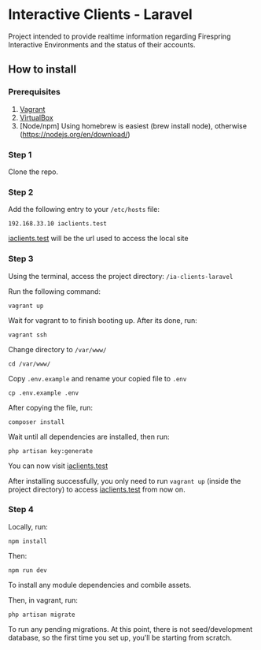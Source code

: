 # Interactive Clients - Laravel
Project intended to provide realtime information regarding Firespring Interactive Environments and the status of their accounts.

## How to install

### Prerequisites

1. [Vagrant](https://www.vagrantup.com/downloads.html)
2. [VirtualBox](https://www.virtualbox.org/wiki/Downloads)
3. [Node/npm] Using homebrew is easiest (brew install node), otherwise (https://nodejs.org/en/download/)



### Step 1

Clone the repo.


### Step 2

Add the following entry to your `/etc/hosts` file:

`192.168.33.10 iaclients.test`

[iaclients.test](http://iaclients.test/) will be the url used to access the local site



### Step 3

Using the terminal, access the project directory: `/ia-clients-laravel`


Run the following command:

    vagrant up


Wait for vagrant to to finish booting up. After its done, run:

    vagrant ssh


Change directory to `/var/www/`

    cd /var/www/


Copy `.env.example` and rename your copied file to `.env`

    cp .env.example .env


After copying the file, run:

    composer install
 

Wait until all dependencies are installed, then run:

    php artisan key:generate



You can now visit [iaclients.test](http://iaclients.test/)

After installing successfully, you only need to run `vagrant up` (inside the project directory) to access [iaclients.test](http://iaclients.test/) from now on.

### Step 4

Locally, run:
    
    npm install
    
Then:

    npm run dev
    
To install any module dependencies and combile assets.

Then, in vagrant, run:

    php artisan migrate
    
To run any pending migrations. At this point, there is not seed/development database, so the first time you set up, you'll be starting from scratch.

